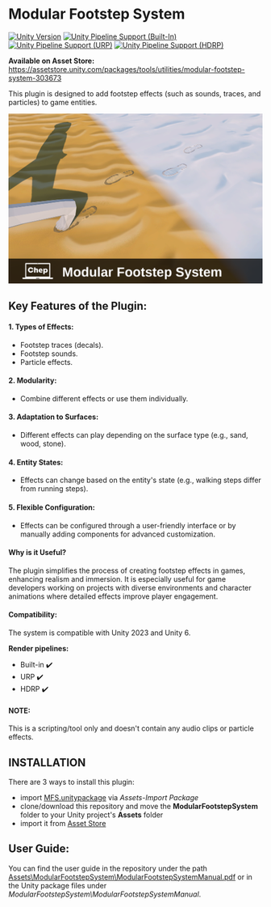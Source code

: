 # Modular Footstep System
[![Unity Version](https://img.shields.io/badge/Unity-2023.2%20LTS%2B-blueviolet?logo=unity)](https://unity3d.com/get-unity/download)
[![Unity Pipeline Support (Built-In)](https://img.shields.io/badge/BiRP_✔️-darkgreen?logo=unity)](https://unity3d.com/get-unity/download)
[![Unity Pipeline Support (URP)](https://img.shields.io/badge/URP_✔️-blue?logo=unity)](https://unity3d.com/get-unity/download)
[![Unity Pipeline Support (HDRP)](https://img.shields.io/badge/HDRP_✔️-darkred?logo=unity)](https://unity3d.com/get-unity/download)

**Available on Asset Store:** https://assetstore.unity.com/packages/tools/utilities/modular-footstep-system-303673

This plugin is designed to add footstep effects (such as sounds, traces, and particles) to game entities.

![Plugin Logo](RepositoryData/CoverImage.png)

## Key Features of the Plugin:

#### 1. Types of Effects:
- Footstep traces (decals).
- Footstep sounds.
- Particle effects.

#### 2. Modularity:
- Combine different effects or use them individually.

#### 3. Adaptation to Surfaces:
- Different effects can play depending on the surface type (e.g., sand, wood, stone).

#### 4. Entity States:
- Effects can change based on the entity's state (e.g., walking steps differ from running steps).

#### 5. Flexible Configuration:
- Effects can be configured through a user-friendly interface or by manually adding components for advanced customization.

#### Why is it Useful?
The plugin simplifies the process of creating footstep effects in games, enhancing realism and immersion. It is especially useful for game developers working on projects with diverse environments and character animations where detailed effects improve player engagement.

#### Compatibility:
The system is compatible with Unity 2023 and Unity 6.

**Render pipelines:**
- Built-in ✔️
- URP ✔️
- HDRP ✔️

#### NOTE:
This is a scripting/tool only and doesn't contain any audio clips or particle effects.


## INSTALLATION
There are 3 ways to install this plugin:

- import [MFS.unitypackage](https://github.com/dimdimich123/UnityDecalFootsteps/releases) via *Assets-Import Package*
- clone/download this repository and move the **ModularFootstepSystem** folder to your Unity project's **Assets** folder
- import it from [Asset Store](https://assetstore.unity.com/packages/tools/utilities/modular-footstep-system-303673)

## User Guide:
You can find the user guide in the repository under the path [Assets\ModularFootstepSystem\ModularFootstepSystemManual.pdf](Assets/ModularFootstepSystem/ModularFootstepSystemManual.pdf) or in the Unity package files under *ModularFootstepSystem\ModularFootstepSystemManual*.














